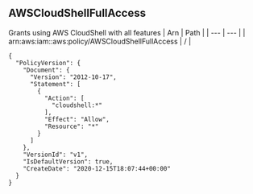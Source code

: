 
## AWSCloudShellFullAccess
Grants using AWS CloudShell with all features
| Arn | Path |
| --- | --- |
| arn:aws:iam::aws:policy/AWSCloudShellFullAccess | / |
```
{
  "PolicyVersion": {
    "Document": {
      "Version": "2012-10-17",
      "Statement": [
        {
          "Action": [
            "cloudshell:*"
          ],
          "Effect": "Allow",
          "Resource": "*"
        }
      ]
    },
    "VersionId": "v1",
    "IsDefaultVersion": true,
    "CreateDate": "2020-12-15T18:07:44+00:00"
  }
}
```
